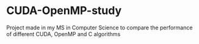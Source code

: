 # CUDA-OpenMP-study
Project made in my MS in Computer Science to compare the performance of different CUDA, OpenMP and C algorithms
